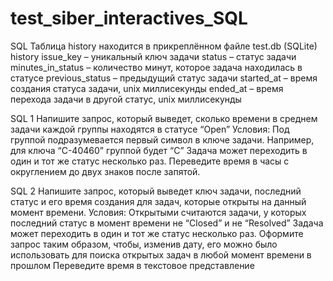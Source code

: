 # test_siber_interactives_SQL

SQL
Таблица history находится в прикреплённом файле test.db (SQLite)
history
issue_key – уникальный ключ задачи
status – статус задачи
minutes_in_status – количество минут, которое задача находилась в статусе
previous_status – предыдущий статус задачи
started_at – время создания статуса задачи, unix миллисекунды 
ended_at – время перехода задачи в другой статус, unix миллисекунды 

SQL 1
Напишите запрос, который выведет, сколько времени в среднем задачи каждой группы находятся в статусе “Open” 
Условия:
Под группой подразумевается первый символ в ключе задачи. Например, для ключа “C-40460” группой будет “C”
Задача может переходить в один и тот же статус несколько раз.
Переведите время в часы с округлением до двух знаков после запятой.

SQL 2 
Напишите запрос, который выведет ключ задачи, последний статус и его время создания для задач, которые открыты на данный момент времени.
Условия:
Открытыми считаются задачи, у которых последний статус в момент времени не “Closed” и не “Resolved”
Задача может переходить в один и тот же статус несколько раз.
Оформите запрос таким образом, чтобы, изменив дату, его можно было использовать для поиска открытых задач в любой момент времени в прошлом
Переведите время в текстовое представление
